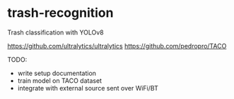 # trash-recognition

Trash classification with YOLOv8

https://github.com/ultralytics/ultralytics
https://github.com/pedropro/TACO

TODO:
- write setup documentation
- train model on TACO dataset
- integrate with external source sent over WiFi/BT
